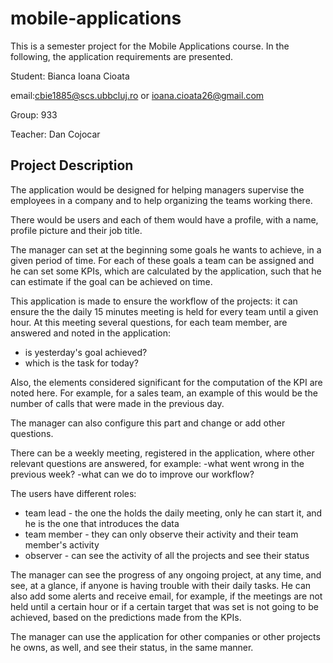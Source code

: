 # mobile-applications
This is a semester project for the Mobile Applications course. In the following, the application requirements are presented.

Student: Bianca Ioana Cioata   

email:cbie1885@scs.ubbcluj.ro or ioana.cioata26@gmail.com

Group: 933 

Teacher: Dan Cojocar

## Project Description

The application would be designed for helping managers supervise the employees in a company and to help organizing the teams working there. 

There would be users and each of them would have a profile, with a name, profile picture and their job title. 

The manager can set at the beginning some goals he wants to achieve, in a given period of time. For each of these goals a team can be assigned and he can set some KPIs, which are calculated by the application, such that he can estimate if the goal can be achieved on time. 

This application is made to ensure the workflow of the projects: it can ensure the the daily 15 minutes meeting is held for every team until a given hour. At this meeting several questions, for each team member, are answered and noted in the application: 
 - is yesterday's goal achieved? 
 - which is the task for today? 
 
 Also, the elements considered significant for the computation of the KPI are noted here. For example, for a sales team, an example of this would be the number of calls that were made in the previous day.

 The manager can also configure this part and change or add other questions.

There can be a weekly meeting, registered in the application, where other relevant questions are answered, for example:
-what went wrong in the previous week?
-what can we do to improve our workflow? 

 The users have different roles: 
 - team lead - the one the holds the daily meeting, only he can start it, and he is the one that introduces the data
 - team member - they can only observe their activity and their team member's activity
 - observer - can see the activity of all the projects and see their status

 The manager can see the progress of any ongoing project, at any time, and see, at a glance, if anyone is having trouble with their daily tasks. He can also add some alerts and receive email, for example, if the meetings are not held until a certain hour or if a certain target that was set is not going to be achieved, based on the predictions made from the KPIs.

 The manager can use the application for other companies or other projects he owns, as well, and see their status, in the same manner.
